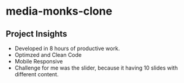 # media-monks-clone

## Project Insights

- Developed in 8 hours of productive work.
- Optimzed and Clean Code
- Mobile Responsive
- Challenge for me was the slider, because it having 10 slides with different content.
